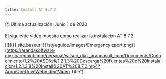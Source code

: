 ```yaml
---
title: Install AT 8.7.2
---
```


🕐 Ultima actualización: Junio 1 de 2020


El siguiente video muestra como realizar la instalación AT 8.7.2


[![]({{ site.baseurl }}/styleguide/images/Emergencyreport.png)](https://arandasoftware-my.sharepoint.com/personal/wilson_diaz_arandasoft_com/Documents/Conocimiento/1.2%20ASDKv8/1.2.1.3%20Descarga%20Fuentes%20e%20Instalacion/1.2.1.3.8%20Install%20AT%208.7.2.mp4?App=OneDriveWebVideo"Video Title").


